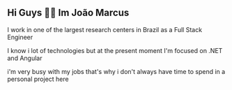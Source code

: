## Hi Guys 🙋‍♂️  Im João Marcus

I work in one of the largest research centers in Brazil as a Full Stack Engineer 

I know i lot of technologies but at the present moment I'm focused on .NET and Angular

i'm very busy with my jobs that's why i don't always have time to spend in a personal project here

